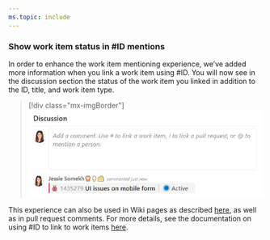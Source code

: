 ```yaml
---
ms.topic: include
---
```


### Show work item status in #ID mentions

In order to enhance the work item mentioning experience, we’ve added more information when you link a work item using #ID. You will now see in the discussion section the status of the work item you linked in addition to the ID, title, and work item type.

> [!div class="mx-imgBorder"]
> ![Show work item status.](../../media/147_11.png)

This experience can also be used in Wiki pages as described [here](../../wiki/sprint-147-update.md#show-work-item-status-in-wiki-pages), as well as in pull request comments. For more details, see the documentation on using #ID to link to work items [here](/azure/devops/notifications/add-links-to-work-items).